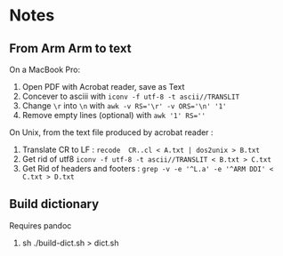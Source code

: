 # Notes

## From Arm Arm to text

On a MacBook Pro:
  1. Open PDF with Acrobat reader, save as Text
  2. Concever to asciii with `iconv -f utf-8 -t ascii//TRANSLIT`
  3. Change `\r` into `\n` with `awk -v RS='\r' -v ORS='\n' '1' `
  4. Remove empty lines (optional) with `awk '1' RS=''`

On Unix, from the text file produced by acrobat reader :
  1. Translate CR to LF : `recode  CR..cl < A.txt | dos2unix > B.txt`
  2. Get rid of utf8 `iconv -f utf-8 -t ascii//TRANSLIT < B.txt > C.txt`
  3. Get Rid of headers and footers : `grep -v -e '^L.a' -e '^ARM DDI' < C.txt > D.txt`
  
## Build dictionary
  Requires pandoc
  1. sh ./build-dict.sh > dict.sh
